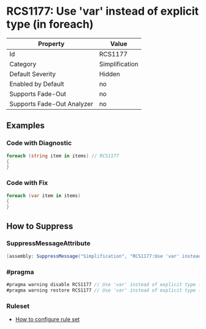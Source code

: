 # RCS1177: Use 'var' instead of explicit type \(in foreach\)

Property | Value
--- | ---
Id|RCS1177
Category|Simplification
Default Severity|Hidden
Enabled by Default|no
Supports Fade\-Out|no
Supports Fade\-Out Analyzer|no

## Examples

### Code with Diagnostic

```csharp
foreach (string item in items) // RCS1177
{
}
```

### Code with Fix

```csharp
foreach (var item in items)
{
}
```

## How to Suppress

### SuppressMessageAttribute

```csharp
[assembly: SuppressMessage("Simplification", "RCS1177:Use 'var' instead of explicit type (in foreach).", Justification = "<Pending>")]
```

### \#pragma

```csharp
#pragma warning disable RCS1177 // Use 'var' instead of explicit type (in foreach).
#pragma warning restore RCS1177 // Use 'var' instead of explicit type (in foreach).
```

### Ruleset

* [How to configure rule set](../HowToConfigureAnalyzers.md)
